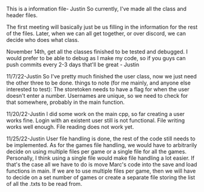 This is a information file- Justin
So currently, I've made all the class and header files.

The first meeting will basically just be us filling in the information for the rest of the files. 
Later, when we can all get together, or over discord, we can decide who does what class.

November 14th, get all the classes finished to be tested and debugged.
I would prefer to be able to debug as I make my code, so if you guys can push commits every 2-3 days that'll be great - Justin


11/7/22-Justin
So I've pretty much finished the user class, now we just need the other three to be done.
things to note (for me mainly, and anyone else interested to test):
The storetoken needs to have a flag for when the user doesn't enter a number.
Usernames are unique, so we need to check for that somewhere, probably in the main function.

11/20/22-Justin
I did some work on the main cpp, so far creating a user works fine. Login with an existent user still is not functional. 
File writing works well enough. File reading does not work yet.

11/25/22-Justin
User file handling is done, the rest of the code still needs to be implemented. As for the games file handling, we would have to arbitrarily decide on using multiple
files per game or a single file for all the games. Personally, I think using a single file would make file handling a lot easier. If that's the case all we have to do
is move Marc's code into the save and load functions in main. If we are to use multiple files per game, then we will have to decide on a set number of games
or create a separate file storing the list of all the .txts to be read from.
